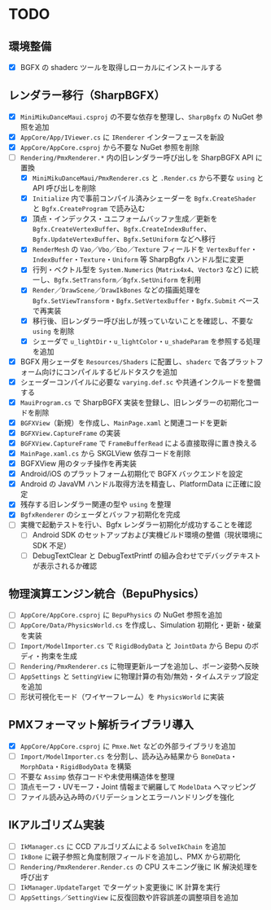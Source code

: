 # TODO

## 環境整備
- [x] BGFX の shaderc ツールを取得しローカルにインストールする

## レンダラー移行（SharpBGFX）
- [x] `MiniMikuDanceMaui.csproj` の不要な依存を整理し、`SharpBgfx` の NuGet 参照を追加
- [x] `AppCore/App/IViewer.cs` に `IRenderer` インターフェースを新設
- [x] `AppCore/AppCore.csproj` から不要な NuGet 参照を削除
- [ ] `Rendering/PmxRenderer.*` 内の旧レンダラー呼び出しを SharpBGFX API に置換
    - [x] `MiniMikuDanceMaui/PmxRenderer.cs` と `.Render.cs` から不要な `using` と API 呼び出しを削除
    - [x] `Initialize` 内で事前コンパイル済みシェーダーを `Bgfx.CreateShader` と `Bgfx.CreateProgram` で読み込む
    - [x] 頂点・インデックス・ユニフォームバッファ生成／更新を `Bgfx.CreateVertexBuffer`、`Bgfx.CreateIndexBuffer`、`Bgfx.UpdateVertexBuffer`、`Bgfx.SetUniform` などへ移行
    - [x] `RenderMesh` の `Vao`／`Vbo`／`Ebo`／`Texture` フィールドを `VertexBuffer`・`IndexBuffer`・`Texture`・`Uniform` 等 SharpBgfx ハンドル型に変更
    - [x] 行列・ベクトル型を `System.Numerics` (`Matrix4x4`、`Vector3` など) に統一し、`Bgfx.SetTransform`／`Bgfx.SetUniform` を利用
    - [x] `Render`／`DrawScene`／`DrawIkBones` などの描画処理を `Bgfx.SetViewTransform`・`Bgfx.SetVertexBuffer`・`Bgfx.Submit` ベースで再実装
    - [x] 移行後、旧レンダラー呼び出しが残っていないことを確認し、不要な `using` を削除
    - [x] シェーダで `u_lightDir`・`u_lightColor`・`u_shadeParam` を参照する処理を追加
- [x] BGFX 用シェーダを `Resources/Shaders` に配置し、`shaderc` で各プラットフォーム向けにコンパイルするビルドタスクを追加
- [x] シェーダーコンパイルに必要な `varying.def.sc` や共通インクルードを整備する
- [x] `MauiProgram.cs` で SharpBGFX 実装を登録し、旧レンダラーの初期化コードを削除
- [x] `BGFXView`（新規）を作成し、`MainPage.xaml` と関連コードを更新
- [x] `BGFXView.CaptureFrame` の実装
- [x] `BGFXView.CaptureFrame` で `FrameBufferRead` による直接取得に置き換える
- [x] `MainPage.xaml.cs` から SKGLView 依存コードを削除
 - [x] BGFXView 用のタッチ操作を再実装
- [x] Android/iOS のプラットフォーム初期化で BGFX バックエンドを設定
- [x] Android の JavaVM ハンドル取得方法を精査し、PlatformData に正確に設定
- [x] 残存する旧レンダラー関連の型や `using` を整理
- [x] `BgfxRenderer` のシェーダとバッファ初期化を完成
- [ ] 実機で起動テストを行い、Bgfx レンダラー初期化が成功することを確認
    - [ ] Android SDK のセットアップおよび実機ビルド環境の整備（現状環境に SDK 不足）
    - [ ] DebugTextClear と DebugTextPrintf の組み合わせでデバッグテキストが表示されるか確認

## 物理演算エンジン統合（BepuPhysics）
- [ ] `AppCore/AppCore.csproj` に `BepuPhysics` の NuGet 参照を追加
- [ ] `AppCore/Data/PhysicsWorld.cs` を作成し、Simulation 初期化・更新・破棄を実装
- [ ] `Import/ModelImporter.cs` で `RigidBodyData` と `JointData` から Bepu のボディ・拘束を生成
- [ ] `Rendering/PmxRenderer.cs` に物理更新ループを追加し、ボーン姿勢へ反映
- [ ] `AppSettings` と `SettingView` に物理計算の有効/無効・タイムステップ設定を追加
- [ ] 形状可視化モード（ワイヤーフレーム）を `PhysicsWorld` に実装

## PMXフォーマット解析ライブラリ導入
- [x] `AppCore/AppCore.csproj` に `Pmxe.Net` などの外部ライブラリを追加
- [ ] `Import/ModelImporter.cs` を分割し、読み込み結果から `BoneData`・`MorphData`・`RigidBodyData` を構築
- [ ] 不要な `Assimp` 依存コードや未使用構造体を整理
- [ ] 頂点モーフ・UVモーフ・Joint 情報まで網羅して `ModelData` へマッピング
- [ ] ファイル読み込み時のバリデーションとエラーハンドリングを強化

## IKアルゴリズム実装
- [ ] `IkManager.cs` に CCD アルゴリズムによる `SolveIkChain` を追加
- [ ] `IkBone` に親子参照と角度制限フィールドを追加し、PMX から初期化
- [ ] `Rendering/PmxRenderer.Render.cs` の CPU スキニング後に IK 解決処理を呼び出す
- [ ] `IkManager.UpdateTarget` でターゲット変更後に IK 計算を実行
- [ ] `AppSettings`／`SettingView` に反復回数や許容誤差の調整項目を追加
